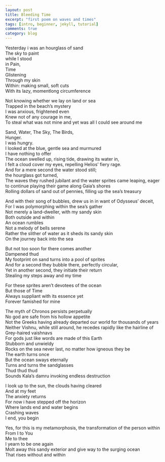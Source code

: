 ```yaml
---
layout: post
title: Bleeding Time
excerpt: "first poem on waves and times"
tags: [intro, beginner, jekyll, tutorial]
comments: true
category: blog
---
```

Yesterday i was an hourglass of sand  
The sky to paint  
while I stood  
in Pain,  
Time  
Glistening   
Through my skin  
Within: making small, soft cuts   
With its lazy, momentlong circumference  
  
Not knowing whether we lay on land or sea  
Trapped in the beach’s mystery  
I was anxious, frightened even  
Knew not of any courage in me,  
To steal what was not mine and yet was all I could see around me  
  
Sand, Water, The Sky, The Birds,    
Hunger.   
I was hungry.  
I looked at the blue, gentle sea and murmured  
I have nothing to offer  
The ocean swelled up, rising tide, drawing its water in,  
I felt a cloud cover my eyes, repelling Helios’ fiery rage.  
And for a mere second the water stood still;   
the hourglass got turned,  
The waves they rushed jubilant and the water sprites came leaping, eager   
to continue playing their game along Gaia’s shores   
Rolling dollars of sand out of pennies, filling up the sea’s treasury   
    
And with their song of bubbles, drew us in in want of Odysseus’ deceit,  
For I was polymorphing within the sea’s gather  
Not merely a land-dweller, with my sandy skin  
Both outside and within  
An ocean rumbles  
Not a melody of bells serene  
Rather the slither of water as it sheds its sandy skin  
On the journey back into the sea  
  
But not too soon for there comes another  
Dampened thud  
My footprint on sand turns into a pool of sprites  
And for a second they bubble there, perfectly circular,  
Yet in another second, they initiate their return  
Stealing my steps away and my time  
  
For these sprites aren’t devotees of the ocean  
But those of Time  
Always suppliant with its essence yet  
Forever famished for mine  
  
The myth of Chronos persists perpetually  
No god are safe from his hollow appetite  
Not the Greeks having already departed our world for thousands of years  
Neither Vishnu, while still around, he recedes rapidly like the hairline of Grey-haired vaishnavs  
For gods just like words are made of this Earth  
Stubborn and unwieldy  
Rocks on the sea never last, no matter how igneous they be  
The earth turns once  
But the ocean sways eternally  
Turns and turns the sandglasses  
Thud thud thud  
Sounds Kala’s damru invoking endless destruction  
  
I look up to the sun, the clouds having cleared  
And at my feet  
The anxiety returns  
For now i have stepped off the horizon  
Where lands end and water begins  
Crashing waves  
I end, you begin  
  
Yes, for this is my metamorphosis, the transformation of the person within  
From I to You  
Me to thee  
I yearn to be one again  
Molt away this sandy exterior and give way to the surging ocean  
That rises without and within  
  
